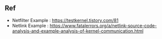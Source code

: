 ## Ref
* Netfilter Example : https://testkernel.tistory.com/81
* Netlink Example : https://www.fatalerrors.org/a/netlink-source-code-analysis-and-example-analysis-of-kernel-communication.html
